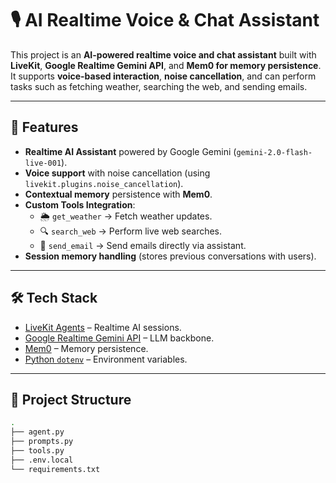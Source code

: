 # 🎙️ AI Realtime Voice & Chat Assistant  

This project is an **AI-powered realtime voice and chat assistant** built with **LiveKit**, **Google Realtime Gemini API**, and **Mem0 for memory persistence**.  
It supports **voice-based interaction**, **noise cancellation**, and can perform tasks such as fetching weather, searching the web, and sending emails.  

---

## 🚀 Features  

- **Realtime AI Assistant** powered by Google Gemini (`gemini-2.0-flash-live-001`).  
- **Voice support** with noise cancellation (using `livekit.plugins.noise_cancellation`).  
- **Contextual memory** persistence with **Mem0**.  
- **Custom Tools Integration**:  
  - 🌦️ `get_weather` → Fetch weather updates.  
  - 🔍 `search_web` → Perform live web searches.  
  - 📧 `send_email` → Send emails directly via assistant.  
- **Session memory handling** (stores previous conversations with users).  

---

## 🛠️ Tech Stack  

- [LiveKit Agents](https://github.com/livekit/agents) – Realtime AI sessions.  
- [Google Realtime Gemini API](https://ai.google.dev/) – LLM backbone.  
- [Mem0](https://mem0.ai) – Memory persistence.  
- [Python `dotenv`](https://pypi.org/project/python-dotenv/) – Environment variables.  

---

## 📂 Project Structure  

```bash
.
├── agent.py              
├── prompts.py           
├── tools.py             
├── .env.local           
└── requirements.txt     
